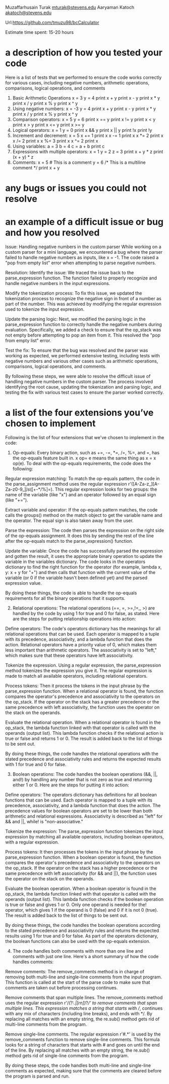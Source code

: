 Muzaffarhusain Turak mturak@stevens.edu
Aaryaman Katoch akatoch@stevens.edu

Url:https://github.com/tmuzu98/bcCalculator

Estimate time spent: 15-20 hours

# a description of how you tested your code
Here is a list of tests that we performed to ensure the code works correctly for various cases, including negative numbers, arithmetic operations, comparisons, logical operations, and comments
1. Basic Arithmetic Operations
x = 3
y = 4
print x + y
print x - y
print x * y
print x / y
print x % y
print x ^ y
2. Using negative numbers:
x = -3
y = 4
print x + y
print x - y
print x * y
print x / y
print x % y
print x ^ y
3. Comparison operators:
x = 5
y = 6
print x == y
print x != y
print x < y
print x > y
print x <= y
print x >= y
4. Logical operators:
x = 1
y = 0
print x && y
print x || y
print !x
print !y
5. Increment and decrement:
x = 5
x += 1
print x 
x -= 1
print x
x *= 2
print x 
x /= 2
print x
x %= 3
print x 
x ^= 2
print x
6. Using variables: 
a = 3
b = 4
c = a + b
print c
7. Expressions with multiple operators:
x = 1
y = 2
z = 3
print x + y * z
print (x + y) * z
8. Comments:
x = 5 # This is a comment
y = 6 /* This is a
         multiline comment */
print x + y

# any bugs or issues you could not resolve



# an example of a difficult issue or bug and how you resolved
Issue: Handling negative numbers in the custom parser
While working on a custom parser for a mini language, we encountered a bug where the parser failed to handle negative numbers as inputs, like x = -1. The code raised a "pop from empty list" error when attempting to parse negative numbers.

Resolution:
Identify the issue: We traced the issue back to the parse_expression function. The function failed to properly recognize and handle negative numbers in the input expressions.

Modify the tokenization process: To fix this issue, we updated the tokenization process to recognize the negative sign in front of a number as part of the number. This was achieved by modifying the regular expression used to tokenize the input expression.

Update the parsing logic: Next, we modified the parsing logic in the parse_expression function to correctly handle the negative numbers during evaluation. Specifically, we added a check to ensure that the op_stack was not empty before attempting to pop an item from it. This resolved the "pop from empty list" error.

Test the fix: To ensure that the bug was resolved and the parser was working as expected, we performed extensive testing, including tests with negative numbers and various other cases such as arithmetic operations, comparisons, logical operations, and comments.


By following these steps, we were able to resolve the difficult issue of handling negative numbers in the custom parser. The process involved identifying the root cause, updating the tokenization and parsing logic, and testing the fix with various test cases to ensure the parser worked correctly.

# a list of the four extensions you’ve chosen to implement
Following is the list of four extensions that we've chosen to implement in the code:
1. Op-equals: Every binary action, such as +=, -=, *=, /=, %=, and =, has the op-equals feature built in. x op= e means the same thing as x = x op(e). To deal with the op-equals requirements, the code does the following:

Regular expression matching: To match the op-equals pattern, the code in the parse_assignment method uses the regular expression r'([A-Za-z_][A-Za-z0-9_]*)s*([+-*/%]=). This regular expression looks for two groups: the name of the variable (like "x") and an operator followed by an equal sign (like "+=").

Extract variable and operator: If the op-equals pattern matches, the code calls the groups() method on the match object to get the variable name and the operator. The equal sign is also taken away from the user.

Parse the expression: The code then parses the expression on the right side of the op-equals assignment. It does this by sending the rest of the line after the op-equals match to the parse_expression() function.

Update the variable: Once the code has successfully parsed the expression and gotten the result, it uses the appropriate binary operation to update the variable in the variables dictionary. The code looks in the operators dictionary to find the right function for the operator (for example, lambda x, y: x + y for "+") and then calls that function with the current value of the variable (or 0 if the variable hasn't been defined yet) and the parsed expression value.

By doing these things, the code is able to handle the op-equals requirements for all the binary operations that it supports.

2. Relational operations: The relational operations (==, =, >=,!=,, >) are handled by the code by using 1 for true and 0 for false, as stated. Here are the steps for putting relationship operations into action:

Define operators: The code's operators dictionary has the meanings for all relational operations that can be used. Each operator is mapped to a tuple with its precedence, associativity, and a lambda function that does the action. Relational operators have a priority value of 0, which makes them less important than arithmetic operators. The associativity is set to "left," which makes sure that these operators have left associativity.

Tokenize the expression. Using a regular expression, the parse_expression method tokenizes the expression you give it. The regular expression is made to match all available operators, including relational operators.

Process tokens: Then it process the tokens in the input phrase by the parse_expression function. When a relational operator is found, the function compares the operator's precedence and associativity to the operators on the op_stack. If the operator on the stack has a greater precedence or the same precedence with left associativity, the function uses the operator on the stack on the operands.

Evaluate the relational operation. When a relational operator is found in the op_stack, the lambda function linked with that operator is called with the operands (output list). This lambda function checks if the relational action is true or false and returns 1 or 0. The result is added back to the list of things to be sent out.

By doing these things, the code handles the relational operations with the stated precedence and associativity rules and returns the expected results with 1 for true and 0 for false.

3. Boolean operations: The code handles the boolean operations (&&, ||, and!) by handling any number that is not zero as true and returning either 1 or 0. Here are the steps for putting it into action:

Define operators: The operators dictionary has definitions for all boolean functions that can be used. Each operator is mapped to a tuple with its precedence, associativity, and a lambda function that does the action. The precedence values for boolean operators are set to be lower than both arithmetic and relational expressions. Associativity is described as "left" for && and ||, while! is "non-associative."

Tokenize the expression: The parse_expression function tokenizes the input expression by matching all available operators, including boolean operators, with a regular expression.

Process tokens: It then processes the tokens in the input phrase by the parse_expression function. When a boolean operator is found, the function compares the operator's precedence and associativity to the operators on the op_stack. If the operator on the stack has a higher precedence or the same precedence with left associativity (for && and ||), the function uses the operator on the stack on the operands.

Evaluate the boolean operation. When a boolean operator is found in the op_stack, the lambda function linked with that operator is called with the operands (output list). This lambda function checks if the boolean operation is true or false and gives 1 or 0. Only one operand is needed for the! operator, which gives 1 if the operand is 0 (false) and 0 if it is not 0 (true). The result is added back to the list of things to be sent out.

By doing these things, the code handles the boolean operations according to the stated precedence and associativity rules and returns the expected results using 1 for true and 0 for false. As part of the operators dictionary, the boolean functions can also be used with the op-equals extension.

4. The code handles both comments with more than one line and comments with just one line. Here's a short summary of how the code handles comments:

Remove comments: The remove_comments method is in charge of removing both multi-line and single-line comments from the input program. This function is called at the start of the parse code to make sure that comments are taken out before processing continues.

Remove comments that span multiple lines. The remove_comments method uses the regular expression r'/*(?:.|[rn])*?*/' to remove comments that span multiple lines. This expression matches a string that starts with /*, continues with any mix of characters (including line breaks), and ends with */. By replacing all matches with an empty string, the re.sub() method gets rid of multi-line comments from the program.

Remove single-line comments. The regular expression r'#.*' is used by the remove_comments function to remove single-line comments. This formula looks for a string of characters that starts with # and goes on until the end of the line. By replacing all matches with an empty string, the re.sub() method gets rid of single-line comments from the program.

By doing these steps, the code handles both multi-line and single-line comments as expected, making sure that the comments are cleared before the program is parsed and run.